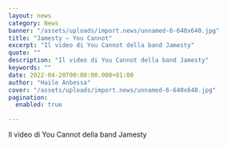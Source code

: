 ```yaml
---
layout: news
category: News
banner: "/assets/uploads/import.news/unnamed-6-640x640.jpg"
title: "Jamesty – You Cannot"
excerpt: "Il video di You Cannot della band Jamesty"
quote: ""
description: "Il video di You Cannot della band Jamesty"
keywords: ""
date: 2022-04-20T00:00:00.000+01:00
author: "Haile Anbessa"
cover: "/assets/uploads/import.news/unnamed-6-640x640.jpg"
pagination:
  enabled: true

---
```


Il video di You Cannot della band Jamesty
